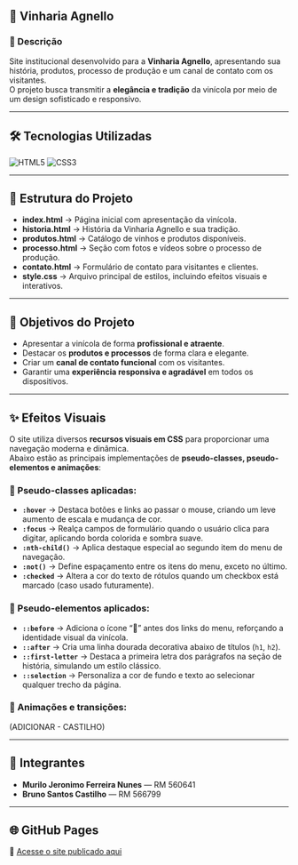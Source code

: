 ## 🍷 Vinharia Agnello

### 📖 Descrição
Site institucional desenvolvido para a **Vinharia Agnello**, apresentando sua história, produtos, processo de produção e um canal de contato com os visitantes.  
O projeto busca transmitir a **elegância e tradição** da vinícola por meio de um design sofisticado e responsivo.

---

## 🛠 Tecnologias Utilizadas
![HTML5](https://img.shields.io/badge/HTML5-E34F26?style=flat&logo=html5&logoColor=white)
![CSS3](https://img.shields.io/badge/CSS3-1572B6?style=flat&logo=css3&logoColor=white)

---

## 📂 Estrutura do Projeto

- **index.html** → Página inicial com apresentação da vinícola.  
- **historia.html** → História da Vinharia Agnello e sua tradição.  
- **produtos.html** → Catálogo de vinhos e produtos disponíveis.  
- **processo.html** → Seção com fotos e vídeos sobre o processo de produção.  
- **contato.html** → Formulário de contato para visitantes e clientes.  
- **style.css** → Arquivo principal de estilos, incluindo efeitos visuais e interativos.  

---

## 🎨 Objetivos do Projeto

- Apresentar a vinícola de forma **profissional e atraente**.  
- Destacar os **produtos e processos** de forma clara e elegante.  
- Criar um **canal de contato funcional** com os visitantes.  
- Garantir uma **experiência responsiva e agradável** em todos os dispositivos.  

---

## ✨ Efeitos Visuais

O site utiliza diversos **recursos visuais em CSS** para proporcionar uma navegação moderna e dinâmica.  
Abaixo estão as principais implementações de **pseudo-classes, pseudo-elementos e animações**:

### 🎯 Pseudo-classes aplicadas:
- **`:hover`** → Destaca botões e links ao passar o mouse, criando um leve aumento de escala e mudança de cor.  
- **`:focus`** → Realça campos de formulário quando o usuário clica para digitar, aplicando borda colorida e sombra suave.  
- **`:nth-child()`** → Aplica destaque especial ao segundo item do menu de navegação.  
- **`:not()`** → Define espaçamento entre os itens do menu, exceto no último.  
- **`:checked`** → Altera a cor do texto de rótulos quando um checkbox está marcado (caso usado futuramente).

### 💠 Pseudo-elementos aplicados:
- **`::before`** → Adiciona o ícone “🍷” antes dos links do menu, reforçando a identidade visual da vinícola.  
- **`::after`** → Cria uma linha dourada decorativa abaixo de títulos (`h1`, `h2`).  
- **`::first-letter`** → Destaca a primeira letra dos parágrafos na seção de história, simulando um estilo clássico.  
- **`::selection`** → Personaliza a cor de fundo e texto ao selecionar qualquer trecho da página.

### 💫 Animações e transições:
(ADICIONAR - CASTILHO)

---

## 👥 Integrantes
- **Murilo Jeronimo Ferreira Nunes** — RM 560641  
- **Bruno Santos Castilho** — RM 566799  

---

## 🌐 GitHub Pages
🔗 [Acesse o site publicado aqui](https://murilojeronimoferreiranunes10-collab.github.io/Projeto-front-end-1ESPA-FIAP)
